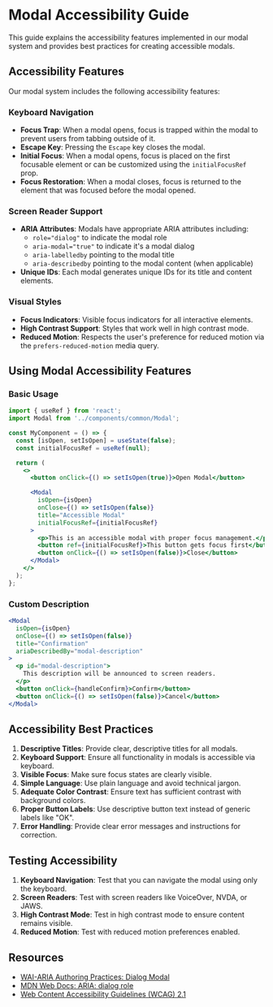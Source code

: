 # Modal Accessibility Guide

This guide explains the accessibility features implemented in our modal system and provides best practices for creating accessible modals.

## Accessibility Features

Our modal system includes the following accessibility features:

### Keyboard Navigation

- **Focus Trap**: When a modal opens, focus is trapped within the modal to prevent users from tabbing outside of it.
- **Escape Key**: Pressing the `Escape` key closes the modal.
- **Initial Focus**: When a modal opens, focus is placed on the first focusable element or can be customized using the `initialFocusRef` prop.
- **Focus Restoration**: When a modal closes, focus is returned to the element that was focused before the modal opened.

### Screen Reader Support

- **ARIA Attributes**: Modals have appropriate ARIA attributes including:
  - `role="dialog"` to indicate the modal role
  - `aria-modal="true"` to indicate it's a modal dialog
  - `aria-labelledby` pointing to the modal title
  - `aria-describedby` pointing to the modal content (when applicable)
- **Unique IDs**: Each modal generates unique IDs for its title and content elements.

### Visual Styles

- **Focus Indicators**: Visible focus indicators for all interactive elements.
- **High Contrast Support**: Styles that work well in high contrast mode.
- **Reduced Motion**: Respects the user's preference for reduced motion via the `prefers-reduced-motion` media query.

## Using Modal Accessibility Features

### Basic Usage

```jsx
import { useRef } from 'react';
import Modal from '../components/common/Modal';

const MyComponent = () => {
  const [isOpen, setIsOpen] = useState(false);
  const initialFocusRef = useRef(null);

  return (
    <>
      <button onClick={() => setIsOpen(true)}>Open Modal</button>

      <Modal
        isOpen={isOpen}
        onClose={() => setIsOpen(false)}
        title="Accessible Modal"
        initialFocusRef={initialFocusRef}
      >
        <p>This is an accessible modal with proper focus management.</p>
        <button ref={initialFocusRef}>This button gets focus first</button>
        <button onClick={() => setIsOpen(false)}>Close</button>
      </Modal>
    </>
  );
};
```

### Custom Description

```jsx
<Modal
  isOpen={isOpen}
  onClose={() => setIsOpen(false)}
  title="Confirmation"
  ariaDescribedBy="modal-description"
>
  <p id="modal-description">
    This description will be announced to screen readers.
  </p>
  <button onClick={handleConfirm}>Confirm</button>
  <button onClick={() => setIsOpen(false)}>Cancel</button>
</Modal>
```

## Accessibility Best Practices

1. **Descriptive Titles**: Provide clear, descriptive titles for all modals.
2. **Keyboard Support**: Ensure all functionality in modals is accessible via keyboard.
3. **Visible Focus**: Make sure focus states are clearly visible.
4. **Simple Language**: Use plain language and avoid technical jargon.
5. **Adequate Color Contrast**: Ensure text has sufficient contrast with background colors.
6. **Proper Button Labels**: Use descriptive button text instead of generic labels like "OK".
7. **Error Handling**: Provide clear error messages and instructions for correction.

## Testing Accessibility

1. **Keyboard Navigation**: Test that you can navigate the modal using only the keyboard.
2. **Screen Readers**: Test with screen readers like VoiceOver, NVDA, or JAWS.
3. **High Contrast Mode**: Test in high contrast mode to ensure content remains visible.
4. **Reduced Motion**: Test with reduced motion preferences enabled.

## Resources

- [WAI-ARIA Authoring Practices: Dialog Modal](https://www.w3.org/WAI/ARIA/apg/patterns/dialog-modal/)
- [MDN Web Docs: ARIA: dialog role](https://developer.mozilla.org/en-US/docs/Web/Accessibility/ARIA/Roles/dialog_role)
- [Web Content Accessibility Guidelines (WCAG) 2.1](https://www.w3.org/TR/WCAG21/)
